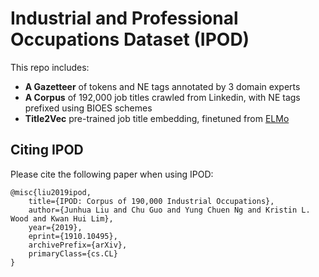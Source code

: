 # Industrial and Professional Occupations Dataset (IPOD)

This repo includes:
* **A Gazetteer** of tokens and NE tags annotated by 3 domain experts
* **A Corpus** of 192,000 job titles crawled from Linkedin, with NE tags prefixed using BIOES schemes
* **Title2Vec** pre-trained job title embedding, finetuned from [ELMo](https://github.com/allenai/bilm-tf) 

## Citing IPOD

Please cite the following paper when using IPOD: 

```
@misc{liu2019ipod,
    title={IPOD: Corpus of 190,000 Industrial Occupations},
    author={Junhua Liu and Chu Guo and Yung Chuen Ng and Kristin L. Wood and Kwan Hui Lim},
    year={2019},
    eprint={1910.10495},
    archivePrefix={arXiv},
    primaryClass={cs.CL}
}
```
